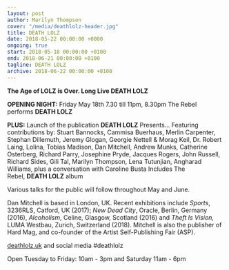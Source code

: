 ```yaml
---
layout: post
author: Marilyn Thompson
cover: "/media/deathlolz-header.jpg"
title: DEATH LOLZ
date: 2018-05-22 00:00:00 +0000
ongoing: true
start: 2018-05-18 00:00:00 +0100
end: 2018-06-21 00:00:00 +0100
tagline: DEATH LOLZ
archive: 2018-06-22 00:00:00 +0100
---
```

**The Age of LOLZ is Over. Long Live DEATH LOLZ**

**OPENING NIGHT:** Friday May 18th 7.30 till 11pm, 8.30pm The Rebel performs **DEATH LOLZ**

**PLUS:** Launch of the publication **DEATH LOLZ** Presents… Featuring contributions by: Stuart Bannocks, Cammisa Buerhaus, Merlin Carpenter, Stephan Dillemuth, Jeremy Glogan, Georgie Nettell & Morag Keil, Dr. Robert Laing, Lolina, Tobias Madison, Dan Mitchell, Andrew Munks, Catherine Osterberg, Richard Parry, Josephine Pryde, Jacques Rogers, John Russell, Richard Sides, Gili Tal, Marilyn Thompson, Lena Tutunjian, Angharad Williams, plus a conversation with Caroline Busta Includes The Rebel, **DEATH LOLZ** album

Various talks for the public will follow throughout May and June.

Dan Mitchell is based in London, UK. Recent exhibitions include _Sports_, 3236RLS, Catford, UK (2017); _New Dead City_, Oracle, Berlin, Germany (2016), _Alcoholism_, Celine, Glasgow, Scotland (2016) and _Theft Is Vision,_ LUMA Westbau, Zurich, Switzerland (2018). Mitchell is also the publisher of Hard Mag, and co-founder of the Artist Self-Publishing Fair (ASP).

[deathlolz.uk](http://deathlolz.uk/) and social media #deathlolz

Open Tuesday to Friday: 10am - 3pm and Saturday 11am - 6pm